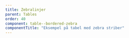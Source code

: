 ```yaml
---
title: Zebralinjer
parent: Tables
order: 40
component: table--bordered-zebra
componentTitle: "Eksempel på tabel med zebra striber"
---
```

